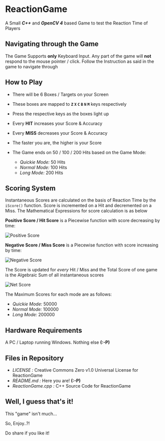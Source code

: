 # ReactionGame
A Small ***C++*** and ***OpenCV 4*** based Game to test the Reaction Time of Players

## Navigating through the Game
The Game Supports **only** Keyboard Input. Any part of the game will **not** respond to the mouse pointer / click. Follow the Instruction as said in the game to navigate through

## How to Play
- There will be 6 Boxes / Targets on your Screen
- These boxes are mapped to **`Z` `X` `C` `B` `N` `M`** keys respectively
- Press the respective keys as the boxes light up
- Every **HIT** increases your Score & Accuracy
- Every **MISS** decreases your Score & Accuracy
- The faster you are, the higher is your Score
- The Game ends on 50 / 100 / 200 Hits based on the Game Mode:  
  
  - *Quickie Mode:* 50 Hits
  - *Normal Mode:* 100 Hits
  - *Long Mode:* 200 Hits

## Scoring System
Instantaneous Scores are calculated on the basis of Reaction Time by the `iScore()` function. Score is incremented on a Hit and decremented on a Miss. The Mathematical Expressions for score calculation is as below

**Positive Score / Hit Score** is a Piecewise function with score decreasing by time:

![Positive Score](https://user-images.githubusercontent.com/51400137/113157981-fcbdb300-9258-11eb-801e-c1927ec9d820.JPG)

**Negative Score / Miss Score** is a Piecewise function with score increasing by time:

![Negative Score](https://user-images.githubusercontent.com/51400137/113157920-ee6f9700-9258-11eb-9dfc-0a9bb4a06bc6.JPG)

The Score is updated for *every* Hit / Miss and the Total Score of one game is the Algebraic Sum of all instantaneous scores

![Net Score](https://user-images.githubusercontent.com/51400137/113157793-d435b900-9258-11eb-95b4-1bc535d21cc8.jpg)
  
The Maximum Scores for each mode are as follows:
- *Quickie Mode:* 50000
- *Normal Mode:* 100000
- *Long Mode:* 200000

## Hardware Requirements
A PC / Laptop running Windows. Nothing else **(:-P)**

## Files in Repository
- *LICENSE :* Creative Commons Zero v1.0 Universal License for ReactionGame
- *README.md :* Here you are! **(:-P)**
- *ReactionGame.cpp :* C++ Source Code for ReactionGame

## Well, I guess that's it!
This "game" isn't much...

So, Enjoy..?!

Do share if you like it!
